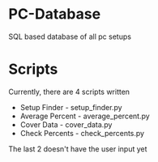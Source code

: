 # PC-Database
SQL based database of all pc setups

# Scripts
Currently, there are 4 scripts written

* Setup Finder - setup_finder.py
* Average Percent - average_percent.py
* Cover Data - cover_data.py
* Check Percents - check_percents.py

The last 2 doesn't have the user input yet
